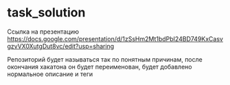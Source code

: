 # task_solution
Ссылка на презентацию https://docs.google.com/presentation/d/1zSsHm2Mt1bdPbI24BD749KxCasvgzvVX0XutgDut8vc/edit?usp=sharing


Репозиторий будет называться так по понятным причинам, после окончания хакатона он будет переименован, будет добавлено нормальное описание и теги
